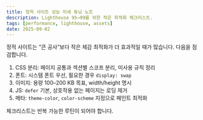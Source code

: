 ```yaml
---
title: 정적 사이트 성능 미세 튜닝 노트
description: Lighthouse 95→99를 위한 작은 최적화 체크리스트.
tags: [performance, lighthouse, assets]
date: 2025-09-02
---
```


정적 사이트는 “큰 공사”보다 작은 체감 최적화가 더 효과적일 때가 많습니다. 다음을 점검합니다.

1) CSS 분리: 페이지 공통과 섹션별 스코프 분리, 미사용 규칙 정리
2) 폰트: 시스템 폰트 우선, 필요한 경우 `display: swap`
3) 이미지: 용량 100–200 KB 목표, width/height 명시
4) JS: `defer` 기본, 상호작용 없는 페이지는 로딩 제거
5) 메타: `theme-color`, `color-scheme` 지정으로 페인트 최적화

체크리스트는 반복 가능한 루틴이 되어야 합니다.

